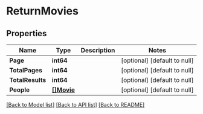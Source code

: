 # ReturnMovies

## Properties
Name | Type | Description | Notes
------------ | ------------- | ------------- | -------------
**Page** | **int64** |  | [optional] [default to null]
**TotalPages** | **int64** |  | [optional] [default to null]
**TotalResults** | **int64** |  | [optional] [default to null]
**People** | [**[]Movie**](Movie.md) |  | [optional] [default to null]

[[Back to Model list]](../README.md#documentation-for-models) [[Back to API list]](../README.md#documentation-for-api-endpoints) [[Back to README]](../README.md)

